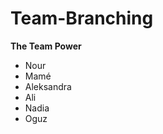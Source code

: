 # Team-Branching
**The Team Power<small></small>**

* Nour
* Mamé
* Aleksandra
* Ali
* Nadia
* Oguz
